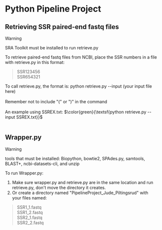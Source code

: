# Python Pipeline Project

## Retrieving SSR paired-end fastq files
>[!WARNING]
>SRA Toolkit must be installed to run retrieve.py<br />

To retrieve paired-end fastq files from NCBI, place the SSR numbers in a file with retrieve.py in this format:
>SSR123456<br />
>SSR654321

To call retrieve.py, the format is: python retrieve.py --input (your input file here)<br /><br />
Remember not to include "(" or ")" in the command<br /><br />
An example using SSREX.txt: $\color{green}{\textsf{python retrieve.py --input SSREX.txt}}$<br /><br />

## Wrapper.py
>[!WARNING]
>tools that must be installed: Biopython, bowtie2, SPAdes.py, samtools, BLAST+, ncbi-datasets-cli, and unzip<br />

To run Wrapper.py:<br />
1) Make sure wrapper.py and retrieve.py are in the same location and run retrieve.py, don't move the directory it creates.<br />
2) Or create a directory named \"PipelineProject_Jude_Piltingsrud\" with your files named:<br />
>SSR1_1.fastq<br />
>SSR1_2.fastq<br />
>SSR2_1.fastq<br />
>SSR2_2.fastq
